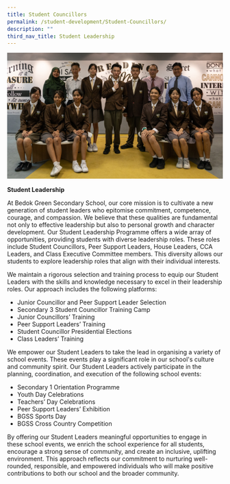 ```yaml
---
title: Student Councillors
permalink: /student-development/Student-Councillors/
description: ""
third_nav_title: Student Leadership
---
```

![](/images/student%20councillors.png)

**Student Leadership**

At Bedok Green Secondary School, our core mission is to cultivate a new generation of student leaders who epitomise  commitment, competence, courage, and compassion. We believe that these qualities are fundamental not only to effective leadership but also to personal growth and character development.
Our Student Leadership Programme offers a wide array of opportunities, providing students with diverse leadership roles. These roles include Student Councillors, Peer Support Leaders, House Leaders, CCA Leaders, and Class Executive Committee members. This diversity allows our students to explore leadership roles that align with their individual interests.<br>

We maintain a rigorous selection and training process to equip our Student Leaders with the skills and knowledge necessary to excel in their leadership roles. Our approach includes the following platforms:<br>
* Junior Councillor and Peer Support Leader Selection
* Secondary 3 Student Councillor Training Camp
* Junior Councillors’ Training
* Peer Support Leaders’ Training
* Student Councillor Presidential Elections
* Class Leaders’ Training

We empower our Student Leaders to take the lead in organising a variety of school events. These events play a significant role in our school's culture and community spirit. Our Student Leaders actively participate in the planning, coordination, and execution of the following school events:<br>
* Secondary 1 Orientation Programme
* Youth Day Celebrations
* Teachers’ Day Celebrations
* Peer Support Leaders’ Exhibition
* BGSS Sports Day
* BGSS Cross Country Competition

By offering our Student Leaders meaningful opportunities to engage in these school events, we enrich the school experience for all students, encourage a strong sense of community, and create an inclusive, uplifting environment. This approach reflects our commitment to nurturing well-rounded, responsible, and empowered individuals who will make positive contributions to both our school and the broader community.